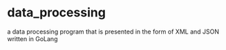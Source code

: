 # data_processing
a data processing program that is presented in the form of XML and JSON written in GoLang
